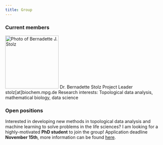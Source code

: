 ```yaml
---
title: Group
---
```


### Current members

<img src="/images/group_fotos/Stolz_lowRes.jpg" alt="Photo of Bernadette J. Stolz" width="170" />  
Dr. Bernadette Stolz  
Project Leader  
stolz[at]biochem.mpg.de  
Research interests: Topological data analysis, mathematical biology, data science  

### Open positions

Interested in developing new methods in topological data analysis and machine learning to solve problems in the life sciences? I am looking for a highly-motivated **PhD student** to join the group! Application deadline **November 15th**, more information can be found [here](https://recruitingapp-5446.de.umantis.com/Vacancies/517/Description/2).
